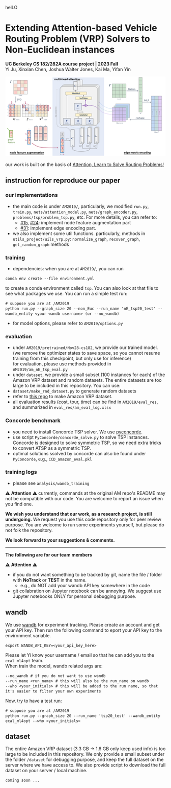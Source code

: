 helLO

# Extending Attention-based Vehicle Routing Problem (VRP) Solvers to Non-Euclidean instances
**UC Berkeley CS 182/282A course project | 2023 Fall**\
Yi Ju, Xinxian Chen, Joshua Walter Jones, Kai Ma, Yifan Yin


![illustration of our proposed approach](cs182-model2.png)

our work is built on the basis of [Attention, Learn to Solve Routing Problems!](https://github.com/wouterkool/attention-learn-to-route)

## instruction for reproduce our paper
### our implementations
- the main code is under `AM2019/`, particularly, we modified `run.py`, `train.py`, `nets/attention_model.py`, `nets/graph_encoder.py`, `problems/tsp/problem_tsp.py`, etc. For more details, you can refer to:
  - [#15](https://github.com/YiJU-thu/VRP-cs182/pull/15), [#24](https://github.com/YiJU-thu/VRP-cs182/pull/24): implement node feature augmentation part
  - [#31](https://github.com/YiJU-thu/VRP-cs182/pull/31): implement edge encoding part.
- we also implement some util functions. particularly, methods in `utils_project/uils_vrp.py`: `normalize_graph`, `recover_graph`, `get_random_graph` methods

### training
- dependencies: when you are at `AM2019/`, you can run
```
conda env create --file environment.yml
```
to create a conda environment called `tsp`. You can also look at that file to see what packages we use. You can run a simple test run:
```
# suppose you are at /AM2019
python run.py --graph_size 20 --non_Euc --run_name 'nE_tsp20_test' --wandb_entity <your wandb username> (or --no_wandb)
```
- for model options, please refer to `AM2019/options.py`

### evaluation
- under `AM2019/pretrained/Nov28-cs182`, we provide our trained model. (we remove the optimizer states to save space, so you cannot resume training from this checkpoint, but only use for inference)\
for evaluation, please use methods provided in `AM2019/am_nE_tsp_eval.py`
- under `dataset`, we provide a small subset (100 instances for each) of the Amazon VRP dataset and random datasets. The entire datasets are too large to be included in this repository. You can use:
 - `dataset/make_rnd_dataset.py` to generate random datasets
 - refer to [this repo](https://github.com/YiJU-thu/eCal_datasets/tree/main/Amazon_VRP) to make Amazon VRP dataset.
- all evaluation results (cost, tour, time) can be find in `AM2019/eval_res`, and summarized in `eval_res/am_eval_log.xlsx`

### Concorde benchmark
- you need to install Concorde TSP solver. We use [pyconcorde](https://github.com/jvkersch/pyconcorde).
- use script `PyConcorde/concorde_solve.py` to solve TSP instances. Concorde is designed to solve symmetric TSP, so we need extra tricks to convert ATSP as a symmetric TSP.
- optimal solutions ssolved by concorde can also be found under `PyConcorde`, e.g., `CCD_amazon_eval.pkl`

### training logs
- please see `analysis/wandb_training`

:warning: **Attention** :warning:
currently, commands at the original AM repo's README may not be compatible with our code. You are welcome to report an issue when you find one.


**We wish you understand that our work, as a research project, is still undergoing.**
We request you use this code repository only for peer review purpose. You are welcome to run some experiments yourself, but please do not folk the repository.

**We look forward to your suggestions & comments.**




***
**The following are for our team members**


:warning: **Attention** :warning:
- if you do not want something to be tracked by git, name the file / folder with **NoTrack** or **TEST** in the name.
    - e.g., do NOT add your wandb API key somewhere in the code
- git collabration on Jupyter notebook can be annoying. We suggest use Jupyter notebooks ONLY for personal debugging purpose.

## wandb
We use [wandb](https://wandb.ai/) for experiment tracking. Please create an account and get your API key. Then run the following command to eport your API key to the environment variable.
```
export WANDB_API_KEY=<your_api_key_here>
```
Please let Yi know your username / email so that he can add you to the `ecal_ml4opt` team.\
When train the model, wandb related args are:
```
--no_wandb # if you do not want to use wandb
--run_name <run_name> # this will also be the run_name on wandb
--who <your_initials> # this will be added to the run name, so that it's easier to filter your own experiments
``` 

Now, try to have a test run:
```
# suppose you are at /AM2019
python run.py --graph_size 20 --run_name 'tsp20_test' --wandb_entity ecal_ml4opt --who <your_initials>
```



## dataset
The entire Amazon VRP dataset (3.3 GB -> 1.6 GB only keep used info) is too large to be included in this repository. We only provide a small subset under the folder `/dataset` for debugging purpose, and keep the full dataset on the server where we have access to. We also provide script to download the full dataset on your server / local machine.
```
coming soon ...
```